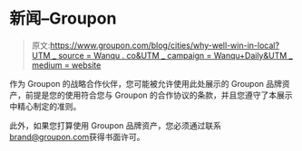 # 新闻–Groupon

> 原文:[https://www.groupon.com/blog/cities/why-well-win-in-local?UTM _ source = Wanqu . co&UTM _ campaign = Wanqu+Daily&UTM _ medium = website](https://www.groupon.com/blog/cities/why-well-win-in-local?utm_source=wanqu.co&utm_campaign=Wanqu+Daily&utm_medium=website)

作为 Groupon 的战略合作伙伴，您可能被允许使用此处展示的 Groupon 品牌资产，前提是您的使用符合您与 Groupon 的合作协议的条款，并且您遵守了本展示中精心制定的准则。

此外，如果您打算使用 Groupon 品牌资产，您必须通过联系[brand@groupon.com](mailto:brand@groupon.com)获得书面许可。